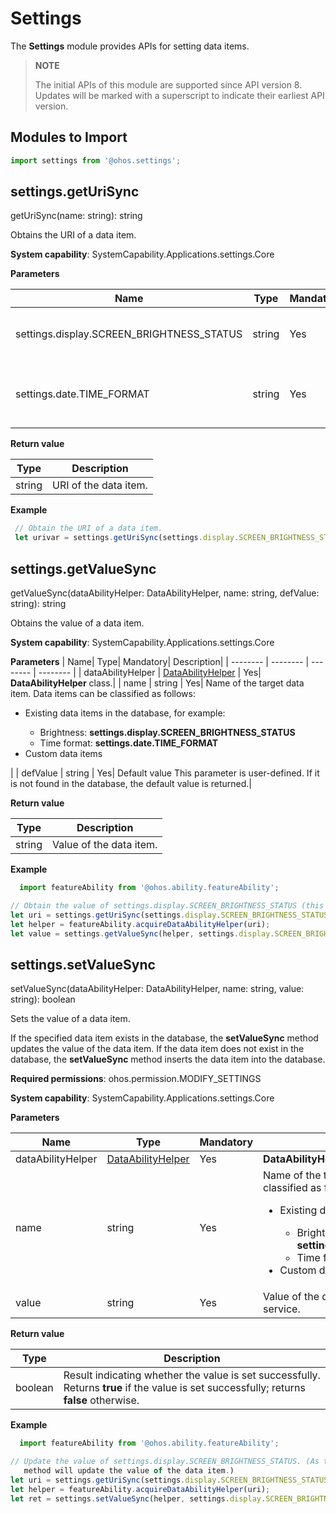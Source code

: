 # Settings

The **Settings** module provides APIs for setting data items.

> **NOTE**
>
> The initial APIs of this module are supported since API version 8. Updates will be marked with a superscript to indicate their earliest API version.


## Modules to Import

```ts
import settings from '@ohos.settings';
```



## settings.getUriSync

getUriSync(name: string): string

Obtains the URI of a data item.

**System capability**: SystemCapability.Applications.settings.Core

**Parameters**

| Name| Type| Mandatory| Description|
| -------- | -------- | -------- | -------- |
| settings.display.SCREEN_BRIGHTNESS_STATUS | string | Yes| Brightness of the target data item.|
| settings.date.TIME_FORMAT | string | Yes| Time format of the target data item. Data |

**Return value**

| Type| Description|
| -------- | -------- |
| string | URI of the data item.|

**Example**

```ts
 // Obtain the URI of a data item.
 let urivar = settings.getUriSync(settings.display.SCREEN_BRIGHTNESS_STATUS);  
```


## settings.getValueSync

getValueSync(dataAbilityHelper: DataAbilityHelper, name: string, defValue: string): string

Obtains the value of a data item.

**System capability**: SystemCapability.Applications.settings.Core

**Parameters**
| Name| Type| Mandatory| Description|
| -------- | -------- | -------- | -------- |
| dataAbilityHelper | [DataAbilityHelper](js-apis-dataAbilityHelper.md) | Yes| **DataAbilityHelper** class.|
| name | string | Yes| Name of the target data item. Data items can be classified as follows:<br> <ul><li>Existing data items in the database, for example:<br></li> <ul><li>Brightness: **settings.display.SCREEN_BRIGHTNESS_STATUS**<br> </li>  <li>Time format: **settings.date.TIME_FORMAT**<br> </li></ul> <li>Custom data items</li></ul> |
| defValue | string | Yes| Default value This parameter is user-defined. If it is not found in the database, the default value is returned.|

**Return value**

| Type| Description|
| -------- | -------- |
| string | Value of the data item.|

**Example**

```ts
  import featureAbility from '@ohos.ability.featureAbility';

// Obtain the value of settings.display.SCREEN_BRIGHTNESS_STATUS (this data item already exists in the database).
let uri = settings.getUriSync(settings.display.SCREEN_BRIGHTNESS_STATUS);
let helper = featureAbility.acquireDataAbilityHelper(uri);
let value = settings.getValueSync(helper, settings.display.SCREEN_BRIGHTNESS_STATUS, '10');
```


## settings.setValueSync

setValueSync(dataAbilityHelper: DataAbilityHelper, name: string, value: string): boolean

Sets the value of a data item.

If the specified data item exists in the database, the **setValueSync** method updates the value of the data item. If the data item does not exist in the database, the **setValueSync** method inserts the data item into the database.

**Required permissions**: ohos.permission.MODIFY_SETTINGS

**System capability**: SystemCapability.Applications.settings.Core

**Parameters**

| Name| Type| Mandatory| Description|
| -------- | -------- | -------- | -------- |
| dataAbilityHelper | [DataAbilityHelper](js-apis-dataAbilityHelper.md) | Yes| **DataAbilityHelper** class.|
| name | string | Yes| Name of the target data item. Data items can be classified as follows:<br> <ul><li>Existing data items in the database, for example:<br></li> <ul><li>Brightness: **settings.display.SCREEN_BRIGHTNESS_STATUS**<br> </li>  <li>Time format: **settings.date.TIME_FORMAT**<br> </li></ul> <li>Custom data items</li></ul> |
| value | string | Yes| Value of the data item.The value of range with the service.|

**Return value**

| Type| Description|
| -------- | -------- |
| boolean | Result indicating whether the value is set successfully. Returns **true** if the value is set successfully; returns **false** otherwise.|

**Example**

```ts
  import featureAbility from '@ohos.ability.featureAbility';

// Update the value of settings.display.SCREEN_BRIGHTNESS_STATUS. (As this data item exists in the database, the setValueSync 
   method will update the value of the data item.)
let uri = settings.getUriSync(settings.display.SCREEN_BRIGHTNESS_STATUS);
let helper = featureAbility.acquireDataAbilityHelper(uri);
let ret = settings.setValueSync(helper, settings.display.SCREEN_BRIGHTNESS_STATUS, '100');
```